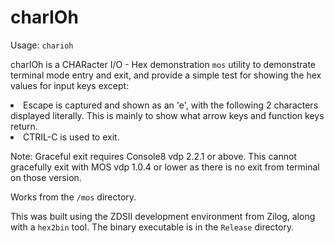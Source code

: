 # charIOh

Usage: `charioh`

charIOh is a CHARacter I/O - Hex demonstration `mos` utility to demonstrate terminal mode entry and exit, and provide a simple test for showing the hex values for input keys except:
<li>Escape is captured and shown as an 'e', with the following 2 characters displayed literally. This is mainly to show what arrow keys and function keys return.</li>
<li>CTRIL-C is used to exit.</li>

Note: Graceful exit requires Console8 vdp 2.2.1 or above. This cannot gracefully exit with MOS vdp 1.0.4 or lower as there is no exit from terminal on those version.

Works from the `/mos` directory.

This was built using the ZDSII development environment from Zilog, along with a `hex2bin` tool. The binary executable is in the `Release` directory.

